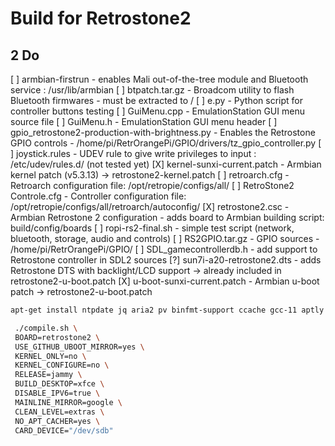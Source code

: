 # Build for Retrostone2

## 2 Do
[ ] armbian-firstrun - enables Mali out-of-the-tree module and Bluetooth service : /usr/lib/armbian
[ ] btpatch.tar.gz - Broadcom utility to flash Bluetooth firmwares - must be extracted to /
[ ] e.py - Python script for controller buttons testing
[ ] GuiMenu.cpp - EmulationStation GUI menu source file
[ ] GuiMenu.h - EmulationStation GUI menu header
[ ] gpio_retrostone2-production-with-brightness.py - Enables the Retrostone GPIO controls - /home/pi/RetrOrangePi/GPIO/drivers/tz_gpio_controller.py
[ ] joystick.rules - UDEV rule to give write privileges to input : /etc/udev/rules.d/ (not tested yet)
[X] kernel-sunxi-current.patch - Armbian kernel patch (v5.3.13) -> retrostone2-kernel.patch
[ ] retroarch.cfg - Retroarch configuration file: /opt/retropie/configs/all/
[ ] RetroStone2 Controle.cfg - Controller configuration file: /opt/retropie/configs/all/retroarch/autoconfig/
[X] retrostone2.csc - Armbian Retrostone 2 configuration - adds board to Armbian building script: build/config/boards 
[ ] ropi-rs2-final.sh - simple test script (network, bluetooth, storage, audio and controls)
[ ] RS2GPIO.tar.gz - GPIO sources - /home/pi/RetrOrangePi/GPIO/
[ ] SDL_gamecontrollerdb.h - add support to Retrostone controller in SDL2 sources
[?] sun7i-a20-retrostone2.dts - adds Retrostone DTS with backlight/LCD support -> already included in retrostone2-u-boot.patch
[X] u-boot-sunxi-current.patch - Armbian u-boot patch -> retrostone2-u-boot.patch

```bash
apt-get install ntpdate jq aria2 pv binfmt-support ccache gcc-11 aptly bison build-essential debian-archive-keyring debian-keyring device-tree-compiler dwarves flex gcc-arm-linux-gnueabi gcc-aarch64-linux-gnu libbison-dev libc6-dev-armhf-cross libcrypto++-dev libelf-dev libfdt-dev libfile-fcntllock-perl libfl-dev liblz4-tool libncurses-dev libpython2.7-dev libssl-dev libusb-1.0-0-dev patchutils pixz pkg-config python3-distutils qemu-user-static swig u-boot-tools uuid-dev zlib1g-dev lib32ncurses-dev lib32stdc++6 libc6-i386 python2 apt-cacher-ng
```


```bash
 ./compile.sh \
 BOARD=retrostone2 \
 USE_GITHUB_UBOOT_MIRROR=yes \
 KERNEL_ONLY=no \
 KERNEL_CONFIGURE=no \
 RELEASE=jammy \
 BUILD_DESKTOP=xfce \
 DISABLE_IPV6=true \
 MAINLINE_MIRROR=google \
 CLEAN_LEVEL=extras \
 NO_APT_CACHER=yes \
 CARD_DEVICE="/dev/sdb"
```


